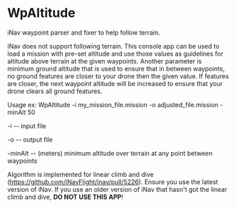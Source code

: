 # WpAltitude
iNav waypoint parser and fixer to help follow terrain.

iNav does not support following terrain. This console app can be used to load a mission with pre-set altitude and use those values as guidelines for altitude above terrain at the given waypoints. Another parameter is minimum ground altitude that is used to ensure that in between waypoints, no ground features are closer to your drone then the given value. If features are closer, the next waypoint altitude will be increased to ensure that your drone clears all ground features.

Usage ex:
WpAltitude -i my_mission_file.mission -o adjusted_file.mission -minAlt 50

-i -- input file

-o -- output file

-minAlt -- (meters) minimum altitude over terrain at any point between waypoints



Algorithm is implemented for linear climb and dive (https://github.com/iNavFlight/inav/pull/5226). Ensure you use the latest version of iNav. If you use an older version of iNav that hasn't got the linear climb and dive, **DO NOT USE THIS APP**! 
